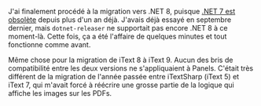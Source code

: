 J'ai finalement procédé à la migration vers .NET 8, puisque [.NET 7 est obsolète](https://dotnet.microsoft.com/en-us/platform/support/policy/dotnet-core) depuis plus d'un an déjà.  J'avais déjà essayé en septembre dernier, mais `dotnet-releaser` ne supportait pas encore .NET 8 à ce moment-là. Cette fois, ça a été l'affaire de quelques minutes et tout fonctionne comme avant. 

Même chose pour la migration de iText 8 à iText 9. Aucun des bris de compatibilité entre les deux versions ne s'appliquaient à Panels. C'était très différent de la migration de l'année passée entre iTextSharp (iText 5) et iText 7, qui m'avait forcé à réécrire une grosse partie de la logique qui affiche les images sur les PDFs.
